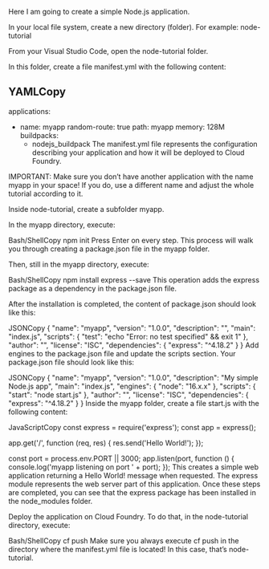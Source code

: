 Here I am going to create a simple Node.js application.

In your local file system, create a new directory (folder). For example: node-tutorial

From your Visual Studio Code, open the node-tutorial folder.

In this folder, create a file manifest.yml with the following content:

YAMLCopy
---
applications:
- name: myapp
  random-route: true
  path: myapp
  memory: 128M
  buildpacks:
  - nodejs_buildpack
The manifest.yml file represents the configuration describing your application and how it will be deployed to Cloud Foundry.

IMPORTANT: Make sure you don’t have another application with the name myapp in your space! If you do, use a different name and adjust the whole tutorial according to it.

Inside node-tutorial, create a subfolder myapp.

In the myapp directory, execute:

Bash/ShellCopy
npm init
Press Enter on every step. This process will walk you through creating a package.json file in the myapp folder.

Then, still in the myapp directory, execute:

Bash/ShellCopy
npm install express --save
This operation adds the express package as a dependency in the package.json file.

After the installation is completed, the content of package.json should look like this:

JSONCopy
{
  "name": "myapp",
  "version": "1.0.0",
  "description": "",
  "main": "index.js",
  "scripts": {
    "test": "echo \"Error: no test specified\" && exit 1"
  },
  "author": "",
  "license": "ISC",
  "dependencies": {
    "express": "^4.18.2"
  }
}
Add engines to the package.json file and update the scripts section. Your package.json file should look like this:

JSONCopy
{
  "name": "myapp",
  "version": "1.0.0",
  "description": "My simple Node.js app",
  "main": "index.js",
  "engines": {
    "node": "16.x.x"
  },
  "scripts": {
    "start": "node start.js"
  },
  "author": "",
  "license": "ISC",
  "dependencies": {
    "express": "^4.18.2"
  }
}
Inside the myapp folder, create a file start.js with the following content:

JavaScriptCopy
const express = require('express');
const app = express();

app.get('/', function (req, res) {
  res.send('Hello World!');
});

const port = process.env.PORT || 3000;
app.listen(port, function () {
  console.log('myapp listening on port ' + port);
});
This creates a simple web application returning a Hello World! message when requested. The express module represents the web server part of this application. Once these steps are completed, you can see that the express package has been installed in the node_modules folder.

Deploy the application on Cloud Foundry. To do that, in the node-tutorial directory, execute:

Bash/ShellCopy
cf push
Make sure you always execute cf push in the directory where the manifest.yml file is located! In this case, that’s node-tutorial.

